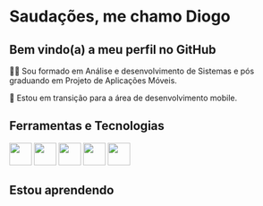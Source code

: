 # Saudações, me chamo Diogo
## Bem vindo(a) a meu perfil no GitHub 

👨‍🎓 Sou formado em Análise e desenvolvimento de Sistemas e pós graduando em Projeto de Aplicações Móveis.

🦸 Estou em transição para a área de desenvolvimento mobile.

## Ferramentas e Tecnologias 

<img src="https://cdn.jsdelivr.net/gh/devicons/devicon/icons/dart/dart-original-wordmark.svg" height="40"/> <img src="https://cdn.jsdelivr.net/gh/devicons/devicon/icons/flutter/flutter-original.svg" height="40"/> <img src="https://cdn.jsdelivr.net/gh/devicons/devicon/icons/firebase/firebase-plain-wordmark.svg" height="40" /> <img src="https://cdn.jsdelivr.net/gh/devicons/devicon/icons/ionic/ionic-original-wordmark.svg" height="40"/> <img src="https://cdn.jsdelivr.net/gh/devicons/devicon/icons/typescript/typescript-original.svg" height="40" />

## Estou aprendendo 
         
          
<!--
**diogomoraisf/diogomoraisf** is a ✨ _special_ ✨ repository because its `README.md` (this file) appears on your GitHub profile.

Here are some ideas to get you started:

- 🔭 I’m currently working on ...
- 🌱 I’m currently learning ...
- 👯 I’m looking to collaborate on ...
- 🤔 I’m looking for help with ...
- 💬 Ask me about ...
- 📫 How to reach me: ...
- 😄 Pronouns: ...
- ⚡ Fun fact: ...
-->
